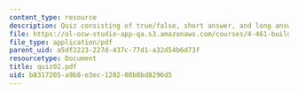 ```yaml
---
content_type: resource
description: Quiz consisting of true/false, short answer, and long answer sections.
file: https://ol-ocw-studio-app-qa.s3.amazonaws.com/courses/4-461-building-technology-i-materials-and-construction-fall-2004/b8317205a9b8e3ec128208b8bd8296d5_quiz02.pdf
file_type: application/pdf
parent_uid: a5df2223-227d-437c-77d1-a32d54b6d73f
resourcetype: Document
title: quiz02.pdf
uid: b8317205-a9b8-e3ec-1282-08b8bd8296d5
---
```

